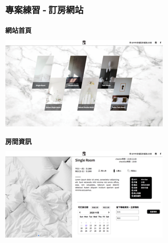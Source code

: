 **專案練習 - 訂房網站**
===========================

## 網站首頁
![image](images/README-home.png)

## 房間資訊
![image](images/README-room.png)
